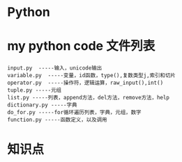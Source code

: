 Python
======

my python code
文件列表
======
###
```
input.py  -----输入，unicode输出
variable.py  -----变量，id函数，type(),复数类型j,索引和切片
operator.py  -----操作符，逻辑运算，raw_input(),int()
tuple.py -----元组
list.py -----列表，append方法，del方法，remove方法，help
dictionary.py -----字典
do_for.py -----for循环遍历列表，字典，元组，数字
function.py -----函数定义，以及调用
```
知识点
======

